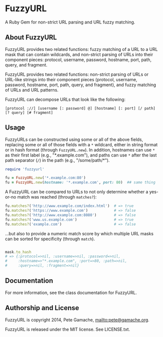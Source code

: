 # FuzzyURL

A Ruby Gem for non-strict URL parsing and URL fuzzy matching.

## About FuzzyURL

FuzzyURL provides two related functions: fuzzy matching of a URL to a URL
mask that can contain wildcards, and non-strict parsing of URLs into their
component pieces: protocol, username, password, hostname, port, path,
query, and fragment.

FuzzyURL provides two related functions: non-strict parsing of URLs or
URL-like strings into their component pieces (protocol, username, password,
hostname, port, path, query, and fragment), and fuzzy matching of URLs
and URL patterns.

FuzzyURL can decompose URLs that look like the following:

```
[protocol ://] [username [: password] @] [hostname] [: port] [/ path] [? query] [# fragment]
```

## Usage

FuzzyURLs can be constructed using some or all of the above
fields, replacing some or all of those fields with a `*` wildcard,
either in string format or in hash format (through `FuzzyURL.new`).
In addition, hostnames can use `*` as their first label (e.g., 
"\*.example.com"), and paths can use `*` after the last path separator
(`/`) in the path (e.g., "/some/path/\*").

```ruby
require 'fuzzyurl'

fu = FuzzyURL.new('*.example.com:80')
fu = FuzzyURL.new(hostname: '*.example.com', port: 80)  ## same thing
```

A FuzzyURL can be compared to URLs to not only determine whether a
yes-or-no match was reached (through `matches?`):

```ruby
fu.matches?('http://www.example.com/index.html')  # => true
fu.matches?('https://www.example.com')            # => false
fu.matches?('http://www.example.com:8080')        # => false
fu.matches?('www.us.example.com')                 # => true
fu.matches?('example.com')                        # => false
```

...but also to provide a
numeric match score by which multiple URL masks can be sorted for
specificity (through `match`).


```ruby

mask.to_hash
# => {:protocol=>nil, :username=>nil, :password=>nil,
#     :hostname=>"*.example.com", :port=>80, :path=>nil, 
#     :query=>nil, :fragment=>nil}
```

## Documentation

For more information, see the class documentation for FuzzyURL.

## Authorship and License

FuzzyURL is copyright 2014, Pete Gamache,
[mailto:pete@gamache.org](pete@gamache.org).

FuzzyURL is released under the MIT license.  See LICENSE.txt.

